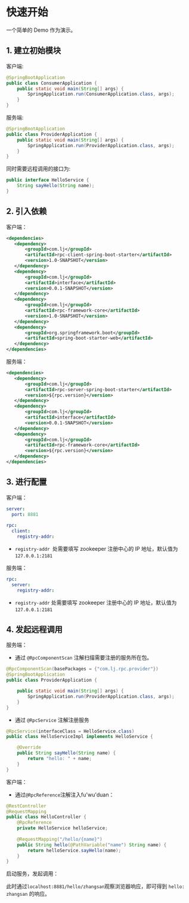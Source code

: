 # 快速开始

一个简单的 Demo 作为演示。

## 1. 建立初始模块

客户端: 

```java
@SpringBootApplication
public class ConsumerApplication {
    public static void main(String[] args) {
        SpringApplication.run(ConsumerApplication.class, args);
    }
}
```



服务端: 

```java
@SpringBootApplication
public class ProviderApplication {
    public static void main(String[] args) {
        SpringApplication.run(ProviderApplication.class, args);
    }
}
```

同时需要远程调用的接口为: 
```java
public interface HelloService {
    String sayHello(String name);
}
```



## 2. 引入依赖

客户端：

```xml
<dependencies>
   <dependency>
       <groupId>com.lj</groupId>
       <artifactId>rpc-client-spring-boot-starter</artifactId>
       <version>1.0-SNAPSHOT</version>
   </dependency>
   <dependency>
       <groupId>com.lj</groupId>
       <artifactId>interface</artifactId>
       <version>0.0.1-SNAPSHOT</version>
   </dependency>
   <dependency>
       <groupId>com.lj</groupId>
       <artifactId>rpc-framework-core</artifactId>
       <version>1.0-SNAPSHOT</version>
   </dependency>
   <dependency>
       <groupId>org.springframework.boot</groupId>
       <artifactId>spring-boot-starter-web</artifactId>
   </dependency>
</dependencies>
```



服务端：

```xml
<dependencies>
   <dependency>
       <groupId>com.lj</groupId>
       <artifactId>rpc-server-spring-boot-starter</artifactId>
       <version>${rpc.version}</version>
   </dependency>
   <dependency>
       <groupId>com.lj</groupId>
       <artifactId>interface</artifactId>
       <version>0.0.1-SNAPSHOT</version>
   </dependency>
   <dependency>
       <groupId>com.lj</groupId>
       <artifactId>rpc-framework-core</artifactId>
       <version>${rpc.version}</version>
   </dependency>
</dependencies>
```



## 3. 进行配置

客户端：

```yaml
server:
  port: 8881
  
rpc:
  client:
    registry-addr: 
```

- `registry-addr `处需要填写 zookeeper 注册中心的 IP 地址，默认值为 `127.0.0.1:2181` 



服务端：

```yaml
rpc:
  server:
    registry-addr: 
```

- `registry-addr` 处需要填写 zookeeper 注册中心的 IP 地址，默认值为 `127.0.0.1:2181` 



## 4. 发起远程调用

服务端：

- 通过 `@RpcComponentScan` 注解扫描需要注册的服务所在包。

```java
@RpcComponentScan(basePackages = {"com.lj.rpc.provider"})
@SpringBootApplication
public class ProviderApplication {

    public static void main(String[] args) {
        SpringApplication.run(ProviderApplication.class, args);
    }
}
```

- 通过 `@RpcService` 注解注册服务

```java
@RpcService(interfaceClass = HelloService.class)
public class HelloServiceImpl implements HelloService {

    @Override
    public String sayHello(String name) {
        return "hello: " + name;
    }
}
```



客户端：

- 通过`@RpcReference`注解注入fu'wu'duan：

```java
@RestController
@RequestMapping
public class HelloController {
	@RpcReference
    private HelloService helloService;   
    
    @RequestMapping("/hello/{name}")
    public String hello(@PathVariable("name") String name) {
        return helloService.sayHello(name);
    }
}
```



启动服务，发起调用：

此时通过`localhost:8881/hello/zhangsan`观察浏览器响应，即可得到 `hello: zhangsan` 的响应。
